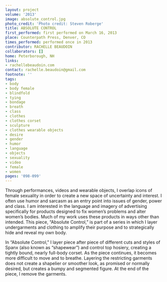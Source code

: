 ```yaml
---
layout: project
volume: '2013'
image: absolute_control.jpg
photo_credit: 'Photo credit: Steven Roberge'
title: ABSOLUTE CONTROL
first_performed: first performed on March 16, 2013
place: Counterpath Press, Denver, CO
times_performed: performed once in 2013
contributor: RACHELLE BEAUDOIN
collaborators: []
home: Peterborough, NH
links:
- rachellebeaudoin.com
contact: rachelle.beaudoin@gmail.com
footnote: ''
tags:
- body
- body female
- blindfold
- tying
- bondage
- breath
- class
- clothes
- clothes corset
- sculpture
- clothes wearable objects
- desire
- gender
- humor
- language
- objects
- sexuality
- video
- female
- women
pages: '098-099'
---
```


Through performances, videos and wearable objects, I overlap icons of female sexuality in order to create a new space of uncertainty and interest. I often use humor and sarcasm as an entry point into issues of gender, power and class. I am interested in the language and imagery of advertising specifically for products designed to fix women’s problems and alter women’s bodies. Much of my work uses these products in ways other than intended. This piece, “Absolute Control,” is part of a series in which I layer undergarments and clothing to amplify their purpose and to strategically hide and reveal my own body.

In “Absolute Control,” I layer piece after piece of different cuts and styles of Spanx (also known as “shapewear”) and control top hosiery, creating a tightly bound, nearly full-body corset. As the piece continues, it becomes more difficult to move and to breathe. Layering the restricting garments does not create a shapelier or smoother look, as promised or normally desired, but creates a bumpy and segmented figure. At the end of the piece, I remove the garments.
